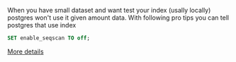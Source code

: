 When you have small dataset and want test your index (usally locally) postgres won't use it given amount data. With following pro tips you can tell postgres that use index

 ```SQL
 SET enable_seqscan TO off;
 ```
 
[More details](https://www.postgresql.org/docs/9.5/static/runtime-config-query.html)
